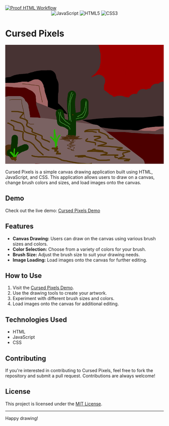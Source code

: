 <a href="https://github.com/CursedPrograms/cursed-pixels/actions/workflows/proof-html.yml">
    <img class="workflow-badge workflow-success" src="https://github.com/CursedPrograms/cursed-pixels/actions/workflows/proof-html.yml/badge.svg" alt="Proof HTML Workflow">
</a>

<div align="center">
  <img alt="JavaScript" src="https://img.shields.io/badge/javascript%20-%23323330.svg?&style=for-the-badge&logo=javascript&logoColor=white"/>
  <img alt="HTML5" src="https://img.shields.io/badge/html5%20-%23323330.svg?&style=for-the-badge&logo=html5&logoColor=white"/>
  <img alt="CSS3" src="https://img.shields.io/badge/css3%20-%23323330.svg?&style=for-the-badge&logo=css3&logoColor=white"/>
</div>

# Cursed Pixels

![Cursed Pixels Demo](https://github.com/CursedPrograms/cursed-pixels/blob/main/cursed-pixels-demo.png)

Cursed Pixels is a simple canvas drawing application built using HTML, JavaScript, and CSS. This application allows users to draw on a canvas, change brush colors and sizes, and load images onto the canvas.

## Demo

Check out the live demo: [Cursed Pixels Demo](https://cursedprograms.github.io/cursed-pixels/)

## Features

- **Canvas Drawing:** Users can draw on the canvas using various brush sizes and colors.
- **Color Selection:** Choose from a variety of colors for your brush.
- **Brush Size:** Adjust the brush size to suit your drawing needs.
- **Image Loading:** Load images onto the canvas for further editing.

## How to Use

1. Visit the [Cursed Pixels Demo](https://cursedprograms.github.io/cursed-pixels/).
2. Use the drawing tools to create your artwork.
3. Experiment with different brush sizes and colors.
4. Load images onto the canvas for additional editing.

## Technologies Used

- HTML
- JavaScript
- CSS

## Contributing

If you're interested in contributing to Cursed Pixels, feel free to fork the repository and submit a pull request. Contributions are always welcome!

## License

This project is licensed under the [MIT License](LICENSE).

---

Happy drawing!
